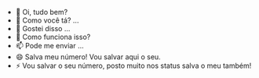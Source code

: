 - 👋 Oi, tudo bem?
- 👀 Como você tá? ...
- 🌱 Gostei disso ...
- 💞️ Como funciona isso?
- 📫 Pode me enviar ...
- 😄 Salva meu número! Vou salvar aqui o seu.
- ⚡ Vou salvar o seu número, posto muito nos status salva o meu também!
